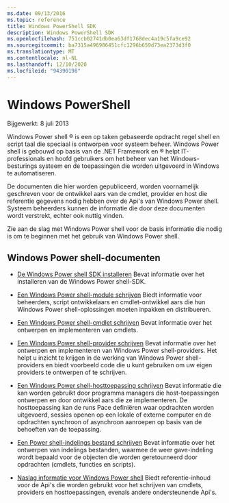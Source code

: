 ```yaml
---
ms.date: 09/13/2016
ms.topic: reference
title: Windows PowerShell SDK
description: Windows PowerShell SDK
ms.openlocfilehash: 751ccb02741db0ea63df1768dec4a19c5fa9ce92
ms.sourcegitcommit: ba7315a496986451cfc1296b659d73ea2373d3f0
ms.translationtype: MT
ms.contentlocale: nl-NL
ms.lasthandoff: 12/10/2020
ms.locfileid: "94390198"
---
```

# <a name="windows-powershell"></a>Windows PowerShell

Bijgewerkt: 8 juli 2013

Windows Power shell &reg; is een op taken gebaseerde opdracht regel shell en script taal die speciaal is ontworpen voor systeem beheer. Windows Power shell is gebouwd op basis van de .NET Framework en &reg; helpt IT-professionals en hoofd gebruikers om het beheer van het Windows-besturings systeem en de toepassingen die worden uitgevoerd in Windows te automatiseren.

De documenten die hier worden gepubliceerd, worden voornamelijk geschreven voor de ontwikkel aars van de cmdlet, provider en host die referentie gegevens nodig hebben over de Api's van Windows Power shell.
Systeem beheerders kunnen de informatie die door deze documenten wordt verstrekt, echter ook nuttig vinden.

Zie aan de slag met Windows Power shell voor de basis informatie die nodig is om te beginnen met het gebruik van Windows Power shell.

## <a name="windows-powershell-documents"></a>Windows Power shell-documenten

- [De Windows Power shell SDK installeren](./installing-the-windows-powershell-sdk.md) Bevat informatie over het installeren van de Windows Power shell-SDK.

- [Een Windows Power shell-module schrijven](./module/writing-a-windows-powershell-module.md) Biedt informatie voor beheerders, script ontwikkelaars en cmdlet-ontwikkel aars die hun Windows Power shell-oplossingen moeten inpakken en distribueren.

- [Een Windows Power shell-cmdlet schrijven](./cmdlet/writing-a-windows-powershell-cmdlet.md) Bevat informatie over het ontwerpen en implementeren van cmdlets.

- [Een Windows Power shell-provider schrijven](./provider/writing-a-windows-powershell-provider.md) Bevat informatie over het ontwerpen en implementeren van Windows Power shell-providers. Het helpt u inzicht te krijgen in de werking van Windows Power shell-providers en biedt voorbeeld code die u kunt gebruiken om uw eigen providers te ontwerpen of te schrijven.

- [Een Windows Power shell-hosttoepassing schrijven](./hosting/writing-a-windows-powershell-host-application.md) Bevat informatie die kan worden gebruikt door programma managers die host-toepassingen ontwerpen en door ontwikkel aars die ze implementeren. De hosttoepassing kan de runs Pace definiëren waar opdrachten worden uitgevoerd, sessies openen op een lokale of externe computer en de opdrachten synchroon of asynchroon aanroepen op basis van de behoeften van de toepassing.

- [Een Power shell-indelings bestand schrijven](./format/writing-a-powershell-formatting-file.md) Bevat informatie over het ontwerpen van indelings bestanden, waarmee de weer gave-indeling wordt bepaald voor de objecten die worden geretourneerd door opdrachten (cmdlets, functies en scripts).

- [Naslag informatie voor Windows Power shell](./windows-powershell-reference.md) Biedt referentie-inhoud voor de Api's die worden gebruikt voor het schrijven van cmdlets, providers en hosttoepassingen, evenals andere ondersteunende Api's.
